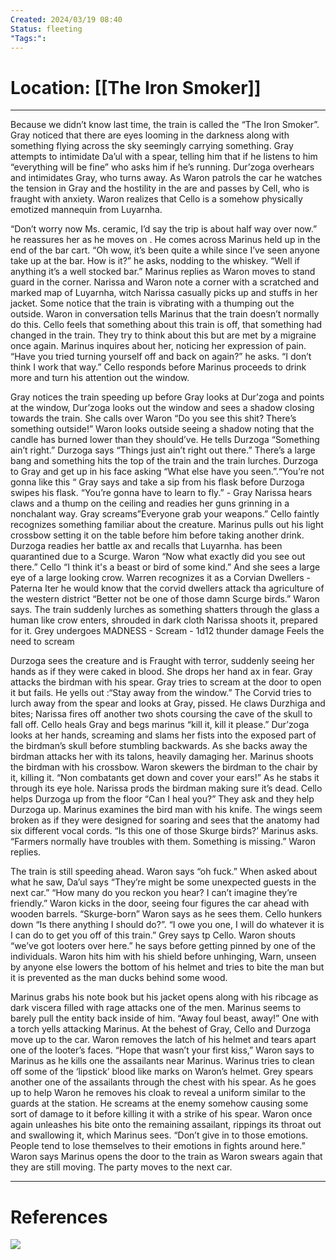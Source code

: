 ```yaml
---
Created: 2024/03/19 08:40
Status: fleeting
"Tags:":
---
```

# Location: [[The Iron Smoker]]
---
Because we didn’t know last time, the train is called the “The Iron Smoker”. Gray noticed that there are eyes looming in the darkness along with something flying across the sky seemingly carrying something. Gray attempts to intimidate Da’ul with a spear, telling him that if he listens to him “everything will be fine” who asks him if he’s running. Dur’zoga overhears and intimidates Gray, who turns away. As Waron patrols the car he watches the tension in Gray and the hostility in the are and passes by Cell, who is fraught with anxiety. Waron realizes that Cello is a somehow physically emotized mannequin from Luyarnha.

“Don’t worry now Ms. ceramic, I’d say the trip is about half way over now.” he reassures her as he moves on . He comes across Marinus held up in the end of the bar cart. “Oh wow, it’s been quite a while since I’ve seen anyone take up at the bar. How is it?” he asks, nodding to the whiskey. “Well if anything it’s a well stocked bar.” Marinus replies as Waron moves to stand guard in the corner. Narissa and Waron note a corner with a scratched and marked map of Luyarnha, witch Narissa casually picks up and stuffs in her jacket. Some notice that the train is vibrating with a thumping out the outside. Waron in conversation tells Marinus that the train doesn’t normally do this. Cello feels that something about this train is off, that something had changed in the train. They try to think about this but are met by a migraine once again. Marinus inquires about her, noticing her expression of pain. “Have you tried turning yourself off and back on again?” he asks. “I don’t think I work that way.” Cello responds before Marinus proceeds to drink more and turn his attention out the window.
    
Gray notices the train speeding up before Gray looks at Dur’zoga and points at the window, Dur’zoga looks out the window and sees a shadow closing towards the train. She calls over Waron “Do you see this shit? There’s something outside!” Waron looks outside seeing a shadow noting that the candle has burned lower than they should’ve. He tells Durzoga “Something ain’t right.” Durzoga says “Things just ain’t right out there.” There’s a large bang and something hits the top of the train and the train lurches. Durzoga to Gray and get up in his face asking “What else have you seen.”.“You’re not gonna like this “ Gray says and take a sip from his flask before Durzoga swipes his flask. “You’re gonna have to learn to fly.” - Gray Narissa hears claws and a thump on the ceiling and readies her guns grinning in a nonchalant way. Gray screams”Everyone grab your weapons.” Cello faintly recognizes something familiar about the creature. Marinus pulls out his light crossbow setting it on the table before him before taking another drink. Durzoga readies her battle ax and recalls that Luyarnha. has been quarantined due to a Scurge. Waron “Now what exactly did you see out there.” Cello “I think it's a beast or bird of some kind.” And she sees a large eye of a large looking crow. Warren recognizes it as a Corvian Dwellers - Paterna Iter he would know that the corvid dwellers attack tha agriculture of the western district “Better not be one of those damn Scurge birds.” Waron says. The train suddenly lurches as something shatters through the glass a human like crow enters, shrouded in dark cloth Narissa shoots it, prepared for it. Grey undergoes MADNESS - Scream - 1d12 thunder damage Feels the need to scream
    
Durzoga sees the creature and is Fraught with terror, suddenly seeing her hands as if they were caked in blood. She drops her hand ax in fear. Gray attacks the birdman with his spear. Gray tries to scream at the door to open it but fails. He yells out :“Stay away from the window.” The Corvid tries to lurch away from the spear and looks at Gray, pissed. He claws Durzhiga and bites; Narissa fires off another two shots coursing the cave of the skull to fall off. Cello heals Gray and begs marinus “kill it, kill it please.” Dur’zoga looks at her hands, screaming and slams her fists into the exposed part of the birdman’s skull before stumbling backwards. As she backs away the birdman attacks her with its talons, heavily damaging her. Marinus shoots the birdman with his crossbow. Waron skewers the birdman to the chair by it, killing it. “Non combatants get down and cover your ears!” As he stabs it through its eye hole. Narissa prods the birdman making sure it’s dead. Cello helps Durzoga up from the floor “Can I heal you?” They ask and they help Durzoga up. Marinus examines the bird man with his knife. The wings seem broken as if they were designed for soaring and sees that the anatomy had six different vocal cords. “Is this one of those Skurge birds?’ Marinus asks. “Farmers normally have troubles with them. Something is missing.” Waron replies.
    
The train is still speeding ahead. Waron says “oh fuck.” When asked about what he saw, Da’ul says “They’re might be some unexpected guests in the next car.” “How many do you reckon you hear? I can’t imagine they’re friendly.” Waron kicks in the door, seeing four figures the car ahead with wooden barrels. “Skurge-born” Waron says as he sees them. Cello hunkers down “Is there anything I should do?”. “I owe you one, I will do whatever it is I can do to get you off of this train.” Grey says tp Cello. Waron shouts “we’ve got looters over here.” he says before getting pinned by one of the individuals. Waron hits him with his shield before unhinging, Warn, unseen by anyone else lowers the bottom of his helmet and tries to bite the man but it is prevented as the man ducks behind some wood.
    
Marinus grabs his note book but his jacket opens along with his ribcage as dark viscera filled with rage attacks one of the men. Marinus seems to barely pull the entity back inside of him. “Away foul beast, away!” One with a torch yells attacking Marinus. At the behest of Gray, Cello and Durzoga move up to the car. Waron removes the latch of his helmet and tears apart one of the looter’s faces. “Hope that wasn’t your first kiss,” Waron says to Marinus as he kills one the assailants near Marinus. Warinus tries to clean off some of the ‘lipstick’ blood like marks on Waron’s helmet. Grey spears another one of the assailants through the chest with his spear. As he goes up to help Waron he removes his cloak to reveal a uniform similar to the guards at the station. He screams at the enemy somehow causing some sort of damage to it before killing it with a strike of his spear. Waron once again unleashes his bite onto the remaining assailant, rippings its throat out and swallowing it, which Marinus sees. “Don’t give in to those emotions. People tend to lose themselves to their emotions in fights around here.” Waron says Marinus opens the door to the train as Waron swears again that they are still moving. The party moves to the next car.

---
# References
![](https://www.youtube.com/watch?v=fmSamHju3Mc&list=PLmwaCUBw5TkIrGOm_CqB8MDqyrkhJmSse&index=2)